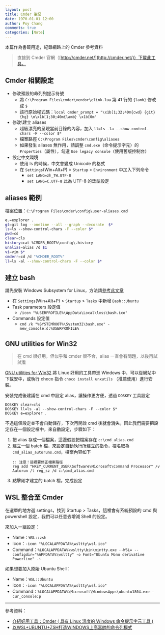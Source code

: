 ```yaml
---
layout: post
title: Cmder 筆記
date: 1970-01-01 12:00
author: Poy Chang
comments: true
categories: [Note]
---
```


本篇作為書籤用途，紀錄網路上的 Cmder 參考資料

>直接到 Cmder 官網（[http://cmder.net/](http://cmder.net/)）下載此工具。

## Cmder 相關設定

* 修改預設的命列列提示符號
    * 將 `C:\Program Files\cmder\vendor\clink.lua` 第 41 行的 `{lamb}` 修改成 `$`
    * 該行原始程式碼：`local cmder_prompt = "\x1b[1;32;40m{cwd} {git}{hg} \n\x1b[1;30;40m{lamb} \x1b[0m"`
* 修改\建立 aliases
    * 超級漂亮的呈現當前目錄的內容，加入 `ll=ls -la --show-control-chars -F --color $*`
    * 檔案路徑 `C:\Program Files\cmder\config\aliases`
    * 如果發生 aliases 無作用，請調整 `cmd.exe`（命令提示字元）的 `Properties`（屬性），勾選 `Use legacy console`（使用舊版控制台）
* 設定中文環境
    * 使用 ls 的時候，中文會變成 Unicode 的格式
    * 在 `Settings`(Win+Alt+P) > `Startup` > `Environment` 中加入下列命令
        * `set LANG=zh_TW.UTF-8`
        * `set LANG=C.UTF-8` 此為 UTF-8 的泛型設定

## aliases 範例

檔案位置：`C:\Program Files\cmder\config\user-aliases.cmd`

```bash
e.=explorer .
gl=git log --oneline --all --graph --decorate  $*
ls=ls --show-control-chars -F --color $*
pwd=cd
clear=cls
history=cat %CMDER_ROOT%\config\.history
unalias=alias /d $1
vi=vim $*
cmderr=cd /d "%CMDER_ROOT%"
ll=ls -al --show-control-chars -F --color $*
```

## 建立 bash

請先安裝 Windows Subsystem for Linux，方法請[參考此文章](https://msdn.microsoft.com/zh-tw/commandline/wsl/install_guide)

* 在 `Settings`(Win+Alt+P) > `Startup` > `Tasks` 中新增 `Bash::Ubuntu`
* Task parameters 設定值
    * `/icon "%USERPROFILE%\AppData\Local\lxss\bash.ico"`
* Commands 設定值
    * `cmd /k "%SYSTEMROOT%\System32\bash.exe" -new_console:d:%USERPROFILE%`

## GNU utilities for Win32

>在 cmd 很好用，但似乎和 cmder 很不合，alias 一直會有問題，以後再試試看

[GNU utilities for Win32](http://unxutils.sourceforge.net/) 將 Linux 好用的工具帶進 Windows 中，可以從網站中下載安中，或執行 choco 指令 `choco install unxutils` （推薦使用）進行安裝。

安裝完成後建議在 cmd 中設定 alias，讓操作更方便，透過 `DOSKEY` 工具設定

```batch
DOSKEY clear=cls
DOSKEY ll=ls -al --show-control-chars -F --color $*
DOSKEY e=explorer .
```

不過這個設定並不會自動儲存，下次再開啟 cmd 後就會消失。因此我們需要把設定存在一個設定檔中，來自動設定，步驟如下：

1. 把 alias 存成一個檔案，這邊假設把檔案存在 `c:\cmd_alias.cmd`
2. 建立一個 batch 檔，來設定自動執行所建立的指令，檔名取為 `cmd_alias_autoruns.cmd`，檔案內容如下 
    ```batch
    :: 注意！這裡要修正檔案路徑
    reg add "HKEY_CURRENT_USER\Software\Microsoft\Command Processor" /v Autorun /t reg_sz /d c:\cmd_alias.cmd
    ```
3. 點擊剛才建立的 batch 檔，完成設定

## WSL 整合至 Cmder

在選單的地方選 settings，找到 Startup > Tasks，這裡會有系統預設的 cmd 與 powershell 設定，我們可以任意去增減 Shell 的設定。

來加入一組設定：

- Name：`WSL::zsh`
- Icon：`-icon "%LOCALAPPDATA%\wsltty\wsl.ico"`
- Command：`%LOCALAPPDATA%\wsltty\bin\mintty.exe --WSL= --configdir="%APPDATA%\wsltty" -o Font="Ubuntu Mono derivative Powerline" -~`

如果想要加入原始 Ubuntu Shell：

- Name：`WSL::Ubuntu`
- Icon：`-icon "%LOCALAPPDATA%\wsltty\wsl.ico"`
- Command：`%LOCALAPPDATA%\Microsoft\WindowsApps\ubuntu1804.exe -cur_console:p`

---

參考資料：

- [介紹好用工具：Cmder ( 具有 Linux 溫度的 Windows 命令提示字元工具 )](https://blog.miniasp.com/post/2015/09/27/Useful-tool-Cmder)
- [以WSL+UBUNTU+ZSH打造WINDOWS上高富帥的命令列模式](https://blog.kkbruce.net/2019/03/wsl-ubuntu-zsh-windows-command-line.html#.XO3Q6j7iuUk)
